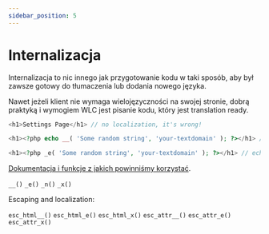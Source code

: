 ```yaml
---
sidebar_position: 5
---
```


# Internalizacja

Internalizacja to nic innego jak przygotowanie kodu w taki sposób, aby był zawsze gotowy do tłumaczenia lub dodania nowego języka. 

Nawet jeżeli klient nie wymaga wielojęzyczności na swojej stronie, dobrą praktyką i wymogiem WLC jest pisanie kodu, który jest translation ready.

````php
<h1>Settings Page</h1> // no localization, it's wrong!

<h1><?php echo __( 'Some random string', 'your-textdomain' ); ?></h1> // localization

<h1><?php _e( 'Some random string', 'your-textdomain' ); ?></h1> // echo and localization in one 
````

[Dokumentacja i funkcje z jakich powinniśmy korzystać](https://developer.wordpress.org/themes/functionality/internationalization/).

`__()`
`_e()`
`_n()`
`_x()`

Escaping and localization:

`esc_html__()`
`esc_html_e()`
`esc_html_x()`
`esc_attr__()`
`esc_attr_e()`
`esc_attr_x()`
